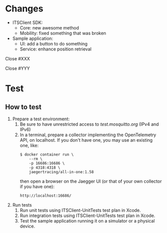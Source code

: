 # Changes

- ITSClient SDK:
  - Core: new awesome method
  - Mobility: fixed something that was broken
- Sample application:
  - UI: add a button to do something
  - Service: enhance position retrieval

Close #XXX

Close #YYY

# Test

## How to test

1. Prepare a test environment:
   1. Be sure to have unrestricted access to _test.mosquitto.org_ (IPv4 and IPv6)
   2. In a terminal, prepare a collector implementing
      the OpenTelemetry API, on localhost. If you don't have one,
      you may use an existing one, like:
      ```
      $ docker container run \
          --rm \
          -p 16686:16686 \
          -p 4318:4318 \
          jaegertracing/all-in-one:1.58
      ```
      then open a browser on the Jaegger UI
      (or that of your own collector if you have one):
      ```
      http://localhost:16686/
      ```
2. Run tests
   1. Run unit tests using ITSClient-UnitTests test plan in Xcode.
   2. Run integration tests using ITSClient-UnitTests test plan in Xcode.
   3. Test the sample application running it on a simulator or a physical device.
